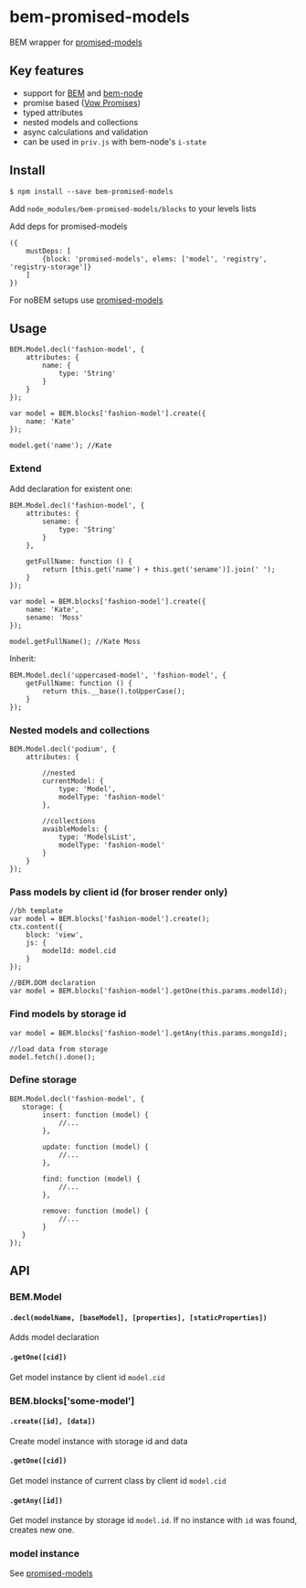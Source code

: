 # bem-promised-models

BEM wrapper for [promised-models](https://github.com/delfrrr/promised-models)

## Key features

* support for [BEM](https://en.bem.info) and [bem-node](https://github.com/bem-node/bem-node)
* promise based ([Vow Promises](https://github.com/dfilatov/vow))
* typed attributes
* nested models and collections
* async calculations and validation
* can be used in `priv.js` with bem-node's `i-state`

## Install

    $ npm install --save bem-promised-models

Add `node_modules/bem-promised-models/blocks` to your levels lists

Add deps for promised-models

```
({
    mustDeps: [
        {block: 'promised-models', elems: ['model', 'registry', 'registry-storage']}
    ]
})
```

For noBEM setups use [promised-models](https://github.com/delfrrr/promised-models)

## Usage

```
BEM.Model.decl('fashion-model', {
    attributes: {
        name: {
            type: 'String'
        }
    }
});

var model = BEM.blocks['fashion-model'].create({
    name: 'Kate'
});

model.get('name'); //Kate
```

### Extend

Add declaration for existent one:

```
BEM.Model.decl('fashion-model', {
    attributes: {
        sename: {
            type: 'String'
        }
    },

    getFullName: function () {
        return [this.get('name') + this.get('sename')].join(' ');
    }
});

var model = BEM.blocks['fashion-model'].create({
    name: 'Kate',
    sename: 'Moss'
});

model.getFullName(); //Kate Moss
```

Inherit:

```
BEM.Model.decl('uppercased-model', 'fashion-model', {
    getFullName: function () {
        return this.__base().toUpperCase();
    }
});
```

### Nested models and collections

```
BEM.Model.decl('podium', {
    attributes: {

        //nested
        currentModel: {
            type: 'Model',
            modelType: 'fashion-model'
        },

        //collections
        avaibleModels: {
            type: 'ModelsList',
            modelType: 'fashion-model'
        }
    }
});
```

### Pass models by client id (for broser render only)

```
//bh template
var model = BEM.blocks['fashion-model'].create();
ctx.content({
    block: 'view',
    js: {
        modelId: model.cid
    }
});

//BEM.DOM declaration
var model = BEM.blocks['fashion-model'].getOne(this.params.modelId);
```

### Find models by storage id

```
var model = BEM.blocks['fashion-model'].getAny(this.params.mongoId);

//load data from storage
model.fetch().done();
```

### Define storage

```
BEM.Model.decl('fashion-model', {
   storage: {
        insert: function (model) {
            //...
        },

        update: function (model) {
            //...
        },

        find: function (model) {
            //...
        },

        remove: function (model) {
            //...
        }
   }
});
```

## API

### BEM.Model

#### `.decl(modelName, [baseModel], [properties], [staticProperties])`

Adds model declaration

#### `.getOne([cid])`

Get model instance by client id `model.cid`

### BEM.blocks['some-model']

#### `.create([id], [data])`

Create model instance with storage id and data

#### `.getOne([cid])`

Get model instance of current class by client id `model.cid`

#### `.getAny([id])`

Get model instance by storage id `model.id`. If no instance with `id` was found, creates new one.


### model instance

See [promised-models](https://github.com/delfrrr/promised-models/blob/master/README.md#api-reference-in-progress)







